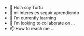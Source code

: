 - 👋 Hola soy Tortu
- 👀 mi interes es seguir aprendiendo
- 🌱 I’m currently learning
- 💞️ I’m looking to collaborate on ...
- 📫 How to reach me ...

<!---
Tortu123/Tortu123 is a ✨ special ✨ repository because its `README.md` (this file) appears on your GitHub profile.
You can click the Preview link to take a look at your changes.
--->
